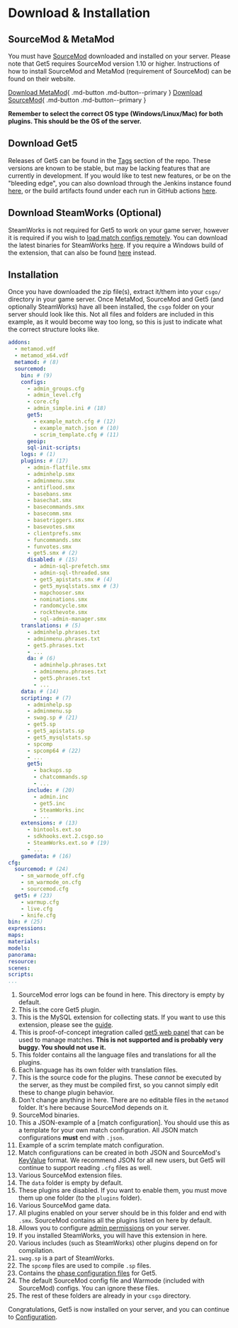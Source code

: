 # Download & Installation

## SourceMod & MetaMod

You must have [SourceMod](https://www.sourcemod.net/) downloaded and installed on your server. Please note that Get5
requires SourceMod version 1.10 or higher. Instructions of how to install SourceMod and MetaMod (requirement of
SourceMod) can be found on their website.

[Download MetaMod](https://www.sourcemm.net/downloads.php?branch=stable){ .md-button .md-button--primary } [Download SourceMod](https://www.sourcemod.net/downloads.php?branch=stable){ .md-button .md-button--primary }

**Remember to select the correct OS type (Windows/Linux/Mac) for both plugins. This should be the OS of the server.**

## Download Get5

Releases of Get5 can be found in the [Tags](https://github.com/splewis/get5/tags) section of the repo. These versions
are known to be stable, but may be lacking features that are currently in development. If you would like to test new
features, or be on the "bleeding edge", you can also download through the Jenkins instance
found [here](https://ci.splewis.net/job/get5/), or the build artifacts found under each run in GitHub
actions [here](https://github.com/splewis/get5/actions).

## Download SteamWorks (Optional)

SteamWorks is not required for Get5 to work on your game server, however it is required if you wish to [load match
configs remotely](../commands#get5_loadmatch_url-url). You can download the latest binaries for
SteamWorks [here](https://github.com/KyleSanderson/SteamWorks/releases/). If you require a Windows build of the
extension, that can also be found [here](https://github.com/hexa-core-eu/SteamWorks/releases) instead.

## Installation

Once you have downloaded the zip file(s), extract it/them into your `csgo/` directory in your game server. Once MetaMod,
SourceMod and Get5 (and optionally SteamWorks) have all been installed, the `csgo` folder on your server
should look like this. Not all files and folders are included in this example, as it would become way too long, so this
is just to indicate what the correct structure looks like.

```yaml
addons:
  - metamod.vdf
  - metamod_x64.vdf
  metamod: # (8)
  sourcemod:
    bin: # (9)
    configs:
      - admin_groups.cfg
      - admin_level.cfg
      - core.cfg
      - admin_simple.ini # (18)
      get5:
        - example_match.cfg # (12)
        - example_match.json # (10) 
        - scrim_template.cfg # (11)
      geoip:
      sql-init-scripts:
    logs: # (1)
    plugins: # (17)
      - admin-flatfile.smx
      - adminhelp.smx
      - adminmenu.smx
      - antiflood.smx
      - basebans.smx
      - basechat.smx
      - basecommands.smx
      - basecomm.smx
      - basetriggers.smx
      - basevotes.smx
      - clientprefs.smx
      - funcommands.smx
      - funvotes.smx
      - get5.smx # (2) 
      disabled: # (15)
        - admin-sql-prefetch.smx
        - admin-sql-threaded.smx
        - get5_apistats.smx # (4)
        - get5_mysqlstats.smx # (3)
        - mapchooser.smx
        - nominations.smx
        - randomcycle.smx
        - rockthevote.smx
        - sql-admin-manager.smx
    translations: # (5)
      - adminhelp.phrases.txt
      - adminmenu.phrases.txt
      - get5.phrases.txt
      - ...
      da: # (6)
        - adminhelp.phrases.txt
        - adminmenu.phrases.txt
        - get5.phrases.txt
        - ...
    data: # (14)
    scripting: # (7)
      - adminhelp.sp
      - adminmenu.sp
      - swag.sp # (21)
      - get5.sp
      - get5_apistats.sp
      - get5_mysqlstats.sp
      - spcomp
      - spcomp64 # (22)
      - ...
      get5:
        - backups.sp
        - chatcommands.sp
        - ...
      include: # (20)
        - admin.inc
        - get5.inc
        - SteamWorks.inc
        - ...
    extensions: # (13)
      - bintools.ext.so
      - sdkhooks.ext.2.csgo.so
      - SteamWorks.ext.so # (19)
      - ...
    gamedata: # (16)
cfg:
  sourcemod: # (24)
    - sm_warmode_off.cfg
    - sm_warmode_on.cfg
    - sourcemod.cfg
  get5: # (23)
    - warmup.cfg
    - live.cfg
    - knife.cfg
bin: # (25)
expressions:
maps:
materials:
models:
panorama:
resource:
scenes:
scripts:
...
```

1. SourceMod error logs can be found in here. This directory is empty by default.
2. This is the core Get5 plugin.
3. This is the MySQL extension for collecting stats. If you want to use this extension, please see the [guide](../stats_system/#mysql-statistics).
4. This is proof-of-concept integration called [get5 web panel](https://github.com/splewis/get5-web) that can be used to
   manage matches. **This is not supported and is probably very buggy. You should not use it.**
5. This folder contains all the language files and translations for all the plugins.
6. Each language has its own folder with translation files.
7. This is the source code for the plugins. These *cannot* be executed by the server, as they must be compiled first, so
   you cannot simply edit these to change plugin behavior.
8. Don't change anything in here. There are no editable files in the `metamod` folder. It's here because SourceMod
   depends on it.
9. SourceMod binaries.
10. This a JSON-example of a [match configuration]. You should use this as a template for your own match configuration.
    All JSON match configurations **must** end with `.json`.
11. Example of a scrim template match configuration.
12. Match configurations can be created in both JSON and
    SourceMod's [KeyValue](https://wiki.alliedmods.net/KeyValues_(SourceMod_Scripting)) format. We recommend JSON for
    all new users, but Get5 will continue to support reading `.cfg` files as well.
13. Various SourceMod extension files.
14. The `data` folder is empty by default.
15. These plugins are disabled. If you want to enable them, you must move them up one folder (to the `plugins` folder).
16. Various SourceMod game data.
17. All plugins enabled on your server should be in this folder and end with `.smx`. SourceMod contains all the plugins
    listed on here by default.
18. Allows you to configure [admin permissions](https://wiki.alliedmods.net/Adding_Admins_(SourceMod)) on your server.
19. If you installed SteamWorks, you will have this extension in here.
20. Various includes (such as SteamWorks) other plugins depend on for compilation.
21. `swag.sp` is a part of SteamWorks.
22. The `spcomp` files are used to compile `.sp` files.
23. Contains the [phase configuration files](../configuration/#phase-configuration-files) for Get5.
24. The default SourceMod config file and Warmode (included with SourceMod) configs. You can ignore these files.
25. The rest of these folders are already in your `csgo` directory.

Congratulations, Get5 is now installed on your server, and you can continue to [Configuration](./configuration.md).
